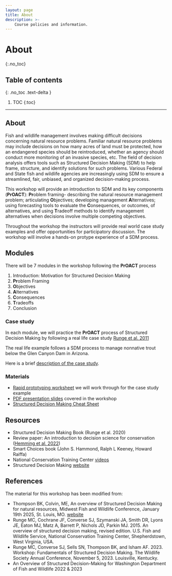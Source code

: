 ```yaml
---
layout: page
title: About
description: >-
    Course policies and information.
---
```


# About
{:.no_toc}

## Table of contents
{: .no_toc .text-delta }

1. TOC
{:toc}

---

## About

Fish and wildlife management involves making difficult decisions concerning natural resource problems. Familiar natural resource problems may include decisions on how many acres of land must be protected, how an endangered species should be reintroduced, whether an agency should conduct more monitoring of an invasive species, etc. The field of decision analysis offers tools such as Structured Decision Making (SDM) to help frame, structure, and identify solutions for such problems. Various Federal and State fish and wildlife agencies are increasingly using SDM to ensure a streamlined, fair, unbiased, and organized decision-making process. 

This workshop will provide an introduction to SDM and its key components (**PrOACT**): **Pr**oblem framing- describing the natural resource management problem; articulating **O**bjectives; developing management **A**lternatives; using forecasting tools to evaluate the **C**onsequences, or outcomes, of alternatives, and using **T**radeoff methods to identify management alternatives when decisions involve multiple competing objectives.

Throughout the workshop the instructors will provide real world case study examples and offer opportunities for participatory discussion. The workshop will involve a hands-on protype experience of a SDM process. 

## Modules

There will be 7 modules in the workshop following the **PrOACT** process

1. Introduction: Motivation for Structured Decision Making 
2. **Pr**oblem Framing 
3. **O**bjectives 
4. **A**lternatives 
5. **C**onsequences	
6. **T**radeoffs 
7. Conclusion	

### Case study
In each module, we will practice the **PrOACT** process of Structured Decision Making by following a real life case study [Runge et al. 2011](https://pubs.usgs.gov/of/2011/1012/pdf/ofr20111012.pdf)

The real life example follows a SDM process to manage nonnative trout below the Glen Canyon Dam in Arizona.

Here is a brief [description of the case study](CaseStudyDescription.pdf). 


### Materials
- [Rapid prototyping worksheet](Rapid_prototype_SDM.pdf) we will work through for the case study example
- [PDF presentation slides](MNRC_SDM_Workshop.pdf) covered in the workshop
- [Structured Decision Making Cheat Sheet](SDMworksheet.pdf)

## Resources
- Structured Decision Making Book (Runge et al. 2020)
- Review paper: An introduction to decision science for conservation ([Hemming et al. 2022](https://conbio.onlinelibrary.wiley.com/doi/pdfdirect/10.1111/cobi.13868))
- Smart Choices book (John S. Hammond, Ralph L Keeney, Howard Raiffa)
- National Conservation Training Center [videos](https://www.fws.gov/training/ALC3183-an-overview-of-structured-decision-making)
- Structured Decision Making [website](https://www.structureddecisionmaking.org/resources/)

## References
The material for this workshop has been modified from: 
- Thompson BK, Colvin, ME, An overview of Structured Decision Making for natural resources, Midwest Fish and Wildlife Conference, January 19th 2025, St. Louis, MO. [website](https://github.com/briellekwarta19/SDMworkshop_MidwestFW_2025)
- Runge MC, Cochrane JF, Converse SJ, Szymanski JA, Smith DR, Lyons JE, Eaton MJ, Matz A, Barrett P, Nichols JD, Parkin MJ. 2015. An overview of structured decision making, revised edition. U.S. Fish and Wildlife Service, National Conservation Training Center, Shepherdstown, West Virginia, USA. 
- Runge MC, Converse SJ, Sells SN, Thompson BK, and Isham AF. 2023. Workshop:
Fundamentals of Structured Decision Making. The Wildlife Society Annual Conference,
November 5, 2023. Louisville, Kentucky.
- An Overview of Structured Decision-Making for Washington Department of Fish and Wildlife 2022 & 2023

